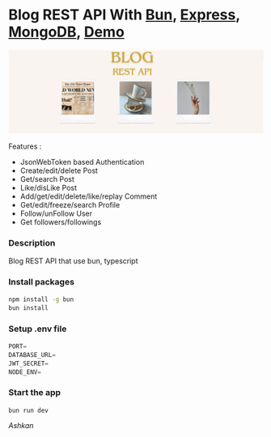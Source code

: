 # Blog REST API With [Bun](https://bun.sh/), [Express](https://expressjs.com/), [MongoDB](https://www.mongodb.com/), [Demo](https://ashlog.liara.run/)

<img src="src/image//blog.png" max-width="100%"/>

Features :

* JsonWebToken based Authentication
* Create/edit/delete Post
* Get/search Post
* Like/disLike Post
* Add/get/edit/delete/like/replay Comment
* Get/edit/freeze/search Profile
* Follow/unFollow User
* Get followers/followings

### Description
Blog REST API that use bun, typescript 

### Install packages
```bash
npm install -g bun
bun install
```
### Setup .env file
``` typescript
PORT=
DATABASE_URL=
JWT_SECRET=
NODE_ENV=
```

### Start the app
```
bun run dev
```

<i>Ashkan<i>
